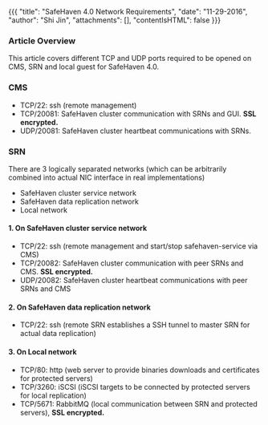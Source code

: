 {{{
  "title": "SafeHaven 4.0 Network Requirements",
  "date": "11-29-2016",
  "author": "Shi Jin",
  "attachments": [],
  "contentIsHTML": false
}}}

### Article Overview
This article covers different TCP and UDP ports required to be opened on CMS, SRN and local guest for SafeHaven 4.0.

### CMS

* TCP/22: ssh (remote management)
* TCP/20081: SafeHaven cluster communication with SRNs and GUI. **SSL encrypted.**
* UDP/20081: SafeHaven cluster heartbeat communications with SRNs.

### SRN
There are 3 logically separated networks (which can be arbitrarily combined into actual NIC interface in real implementations)
* SafeHaven cluster service network
* SafeHaven data replication network
* Local network

#### 1. On SafeHaven cluster service network
* TCP/22: ssh (remote management and start/stop safehaven-service via CMS)
* TCP/20082: SafeHaven cluster communication with peer SRNs and CMS. **SSL encrypted.**
* UDP/20082: SafeHaven cluster heartbeat communications with peer SRNs and CMS

#### 2. On SafeHaven data replication network

* TCP/22: ssh (remote SRN establishes a SSH tunnel to master SRN for actual data replication)

#### 3. On Local network

* TCP/80: http (web server to provide binaries downloads and certificates for protected servers)
* TCP/3260: iSCSI (iSCSI targets to be connected by protected servers for local replication)
* TCP/5671: RabbitMQ (local communication between SRN and protected servers), **SSL encrypted.**
